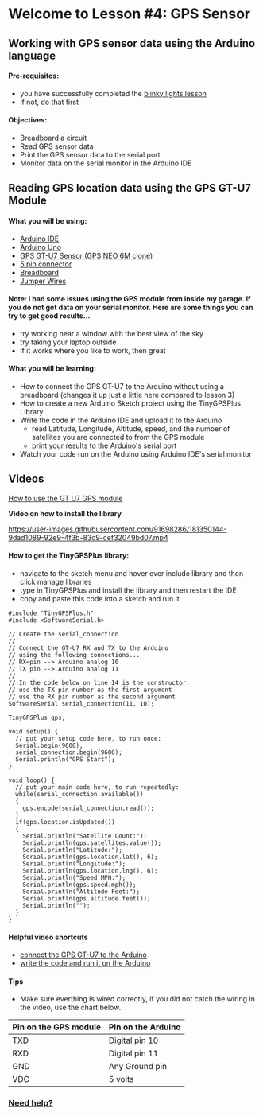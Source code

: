 # Welcome to Lesson #4: GPS Sensor

## Working with GPS sensor data using the Arduino language

#### Pre-requisites:
- you have successfully completed the [blinky lights lesson](https://github.com/StateFarm-STEM/pyinthesky/tree/main/lesson2#welcome-to-lesson-2)
- if not, do that first

#### Objectives:
- Breadboard a circuit
- Read GPS sensor data
- Print the GPS sensor data to the serial port
- Monitor data on the serial monitor in the Arduino IDE

## Reading GPS location data using the GPS GT-U7 Module

#### What you will be using:
- [Arduino IDE](https://github.com/StateFarm-STEM/pyinthesky/blob/main/lesson5/screenshots/arduino-ide.png)
- [Arduino Uno](https://github.com/StateFarm-STEM/pyinthesky/blob/main/lesson5/screenshots/arduino-uno-r3.png)
- [GPS GT-U7 Sensor (GPS NEO 6M clone)](https://github.com/StateFarm-STEM/pyinthesky/blob/lesson-3-continued/lesson4/screenshots/gps-gt-u7.png)
- [5 pin connector](https://raw.githubusercontent.com/StateFarm-STEM/pyinthesky/lesson-3-continued/lesson4/screenshots/2076789.webp)
- [Breadboard](https://github.com/StateFarm-STEM/pyinthesky/blob/main/lesson5/screenshots/breadboard.png)
- [Jumper Wires](https://github.com/StateFarm-STEM/pyinthesky/blob/lesson-3-continued/lesson4/screenshots/4635-02.jpg)

#### Note: I had some issues using the GPS module from inside my garage. If you do not get data on your serial monitor. Here are some things you can try to get good results...<br>
- try working near a window with the best view of the sky
- try taking your laptop outside
- if it works where you like to work, then great

#### What you will be learning:
- How to connect the GPS GT-U7 to the Arduino without using a breadboard (changes it up just a little here compared to lesson 3)
- How to create a new Arduino Sketch project using the TinyGPSPlus Library
- Write the code in the Arduino IDE and upload it to the Arduino
  - read Latitude, Longitude, Altitude, speed, and the number of satellites you are connected to from the GPS module
  - print your results to the Arduino's serial port
- Watch your code run on the Arduino using Arduino IDE's serial monitor

## Videos
[How to use the GT U7 GPS module](https://youtu.be/7zw2ULu73DY)


**Video on how to install the library**

https://user-images.githubusercontent.com/91698286/181350144-9dad1089-92e9-4f3b-83c9-cef32049bd07.mp4


#### How to get the TinyGPSPlus library:
- navigate to the sketch menu and hover over include library and then click manage libraries
- type in TinyGPSPlus and install the library and then restart the IDE
- copy and paste this code into a sketch and run it
``` 
#include "TinyGPSPlus.h"
#include <SoftwareSerial.h>

// Create the serial_connection
//
// Connect the GT-U7 RX and TX to the Arduino
// using the following connections...
// RX=pin --> Arduino analog 10
// TX pin --> Arduino analog 11
//
// In the code below on line 14 is the constructor.
// use the TX pin number as the first argument
// use the RX pin number as the second argument
SoftwareSerial serial_connection(11, 10);

TinyGPSPlus gps;

void setup() {
  // put your setup code here, to run once:
  Serial.begin(9600);
  serial_connection.begin(9600);
  Serial.println("GPS Start");
}

void loop() {
  // put your main code here, to run repeatedly:
  while(serial_connection.available())
  {
    gps.encode(serial_connection.read());
  }
  if(gps.location.isUpdated())
  {
    Serial.println("Satellite Count:");
    Serial.println(gps.satellites.value());
    Serial.println("Latitude:");
    Serial.println(gps.location.lat(), 6);
    Serial.println("Longitude:");
    Serial.println(gps.location.lng(), 6);
    Serial.println("Speed MPH:");
    Serial.println(gps.speed.mph());
    Serial.println("Altitude Feet:");
    Serial.println(gps.altitude.feet());
    Serial.println("");
  }
}
  ```


#### Helpful video shortcuts
- [connect the GPS GT-U7 to the Arduino](https://youtu.be/7zw2ULu73DY?t=54)
- [write the code and run it on the Arduino](https://youtu.be/7zw2ULu73DY?t=180)
#### Tips
- Make sure everthing is wired correctly, if you did not catch the wiring in the video, use the chart below.

**Pin on the GPS module** | **Pin on the Arduino**
--------------- | --------------- 
TXD   | Digital pin 10
RXD   | Digital pin 11
GND  | Any Ground pin 
VDC   | 5 volts

### [Need help?](https://github.com/StateFarm-STEM/pyinthesky#need-some-help)

